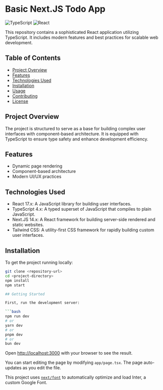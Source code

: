 # Basic Next.JS Todo App

![TypeScript](https://img.shields.io/badge/TypeScript-4.x-blue.svg)
![React](https://img.shields.io/badge/React-17.x-blue.svg)

This repository contains a sophisticated React application utilizing TypeScript. It includes modern features and best practices for scalable web development.

## Table of Contents

- [Project Overview](#project-overview)
- [Features](#features)
- [Technologies Used](#technologies-used)
- [Installation](#installation)
- [Usage](#usage)
- [Contributing](#contributing)
- [License](#license)

## Project Overview

The project is structured to serve as a base for building complex user interfaces with component-based architecture. It is equipped with TypeScript to ensure type safety and enhance development efficiency.

## Features

- Dynamic page rendering
- Component-based architecture
- Modern UI/UX practices

## Technologies Used

- React 17.x: A JavaScript library for building user interfaces.
- TypeScript 4.x: A typed superset of JavaScript that compiles to plain JavaScript.
- Next.JS 14.x: A React framework for building server-side rendered and static websites.
- Tailwind CSS: A utility-first CSS framework for rapidly building custom user interfaces.

## Installation

To get the project running locally:

```bash
git clone <repository-url>
cd <project-directory>
npm install
npm start

## Getting Started

First, run the development server:

```bash
npm run dev
# or
yarn dev
# or
pnpm dev
# or
bun dev
```

Open [http://localhost:3000](http://localhost:3000) with your browser to see the result.

You can start editing the page by modifying `app/page.tsx`. The page auto-updates as you edit the file.

This project uses [`next/font`](https://nextjs.org/docs/basic-features/font-optimization) to automatically optimize and load Inter, a custom Google Font.